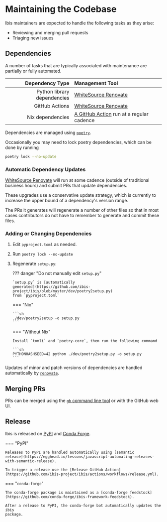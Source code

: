 # Maintaining the Codebase

Ibis maintainers are expected to handle the following tasks as they arise:

- Reviewing and merging pull requests
- Triaging new issues

## Dependencies

A number of tasks that are typically associated with maintenance are partially or fully automated.

|             Dependency Type | Management Tool                                                                                                    |
| --------------------------: | :----------------------------------------------------------------------------------------------------------------- |
| Python library dependencies | [WhiteSource Renovate](https://www.whitesourcesoftware.com/free-developer-tools/renovate/)                         |
|              GitHub Actions | [WhiteSource Renovate](https://www.whitesourcesoftware.com/free-developer-tools/renovate/)                         |
|            Nix dependencies | [A GitHub Action](https://github.com/ibis-project/ibis/actions/workflows/update-deps.yml) run at a regular cadence |

Dependencies are managed using [`poetry`](https://python-poetry.org).

Occasionally you may need to lock poetry dependencies, which can be
done by running

```sh
poetry lock --no-update
```

### Automatic Dependency Updates

[WhiteSource
Renovate](https://www.whitesourcesoftware.com/free-developer-tools/renovate/)
will run at some cadence (outside of traditional business hours) and submit PRs
that update dependencies.

These upgrades use a conservative update strategy, which is currently to
increase the upper bound of a dependency's version range.

The PRs it generates will regenerate a number of other files so that in most
cases contributors do not have to remember to generate and commit these files.

### Adding or Changing Dependencies

1.  Edit `pyproject.toml` as needed.
2.  Run `poetry lock --no-update`
3.  Regenerate `setup.py`:

    ??? danger "Do not manually edit `setup.py`"

        `setup.py` is [automatically
        generated](https://github.com/ibis-project/ibis/blob/master/dev/poetry2setup.py)
        from `pyproject.toml`

    === "Nix"

        ```sh
        ./dev/poetry2setup -o setup.py
        ```

    === "Without Nix"

        Install `tomli` and `poetry-core`, then run the following command

        ```sh
        PYTHONHASHSEED=42 python ./dev/poetry2setup.py -o setup.py
        ```

Updates of minor and patch versions of dependencies are handled automatically by
[`renovate`](https://github.com/renovatebot/renovate).

## Merging PRs

PRs can be merged using the [`gh` command line tool](https://github.com/cli/cli)
or with the GitHub web UI.

## Release

Ibis is released on [PyPI](https://pypi.org/) and [Conda Forge](https://conda-forge.org/).

=== "PyPI"

    Releases to PyPI are handled automatically using [semantic
    release](https://egghead.io/lessons/javascript-automating-releases-with-semantic-release).

    To trigger a release use the [Release GitHub Action](https://github.com/ibis-project/ibis/actions/workflows/release.yml).

=== "`conda-forge`"

    The conda-forge package is maintained as a [conda-forge feedstock](https://github.com/conda-forge/ibis-framework-feedstock).

    After a release to PyPI, the conda-forge bot automatically updates the ibis
    package.
